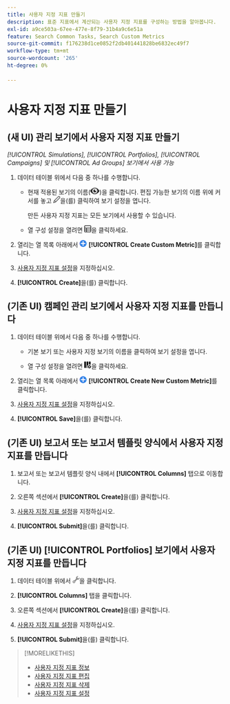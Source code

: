```yaml
---
title: 사용자 지정 지표 만들기
description: 표준 지표에서 계산되는 사용자 지정 지표를 구성하는 방법을 알아봅니다.
exl-id: a9ce503a-67ee-477e-8f79-31b4a9c6e51a
feature: Search Common Tasks, Search Custom Metrics
source-git-commit: f176238d1ce0852f2db401441828be6832ec49f7
workflow-type: tm+mt
source-wordcount: '265'
ht-degree: 0%

---
```


# 사용자 지정 지표 만들기

## (새 UI) 관리 보기에서 사용자 지정 지표 만들기

*[!UICONTROL Simulations], [!UICONTROL Portfolios], [!UICONTROL Campaigns] 및 [!UICONTROL Ad Groups] 보기에서 사용 가능*

1. 데이터 테이블 위에서 다음 중 하나를 수행합니다.

   * 현재 적용된 보기의 이름(![보기](/help/search-social-commerce/assets/view.png "보기"))을 클릭합니다. 편집 가능한 보기의 이름 위에 커서를 놓고 ![편집](/help/search-social-commerce/assets/edit-new.png "편집")을(를) 클릭하여 보기 설정을 엽니다.

     만든 사용자 지정 지표는 모든 보기에서 사용할 수 있습니다.

   * 열 구성 설정을 열려면 ![사용자 지정 열](/help/search-social-commerce/assets/custom-columns-new.png "사용자 지정 열")을 클릭하세요.

1. 열리는 열 목록 아래에서 ![사용자 지정 지표 만들기](/help/search-social-commerce/assets/add.png "사용자 지정 지표 만들기") **[!UICONTROL Create Custom Metric]**&#x200B;를 클릭합니다.

1. [사용자 지정 지표 설정](custom-metric-settings.md)을 지정하십시오.

1. **[!UICONTROL Create]**&#x200B;을(를) 클릭합니다.

## (기존 UI) 캠페인 관리 보기에서 사용자 지정 지표를 만듭니다

1. 데이터 테이블 위에서 다음 중 하나를 수행합니다.

   * 기본 보기 또는 사용자 지정 보기의 이름을 클릭하여 보기 설정을 엽니다.

   * 열 구성 설정을 열려면 ![사용자 지정 열](/help/search-social-commerce/assets/custom-columns.png "사용자 지정 열")을 클릭하세요.

1. 열리는 열 목록 아래에서 ![새 사용자 지정 지표 만들기](/help/search-social-commerce/assets/add.png "새 사용자 지정 지표 만들기") **[!UICONTROL Create New Custom Metric]**&#x200B;를 클릭합니다.

1. [사용자 지정 지표 설정](custom-metric-settings.md)을 지정하십시오.

1. **[!UICONTROL Save]**&#x200B;을(를) 클릭합니다.

## (기존 UI) 보고서 또는 보고서 템플릿 양식에서 사용자 지정 지표를 만듭니다

1. 보고서 또는 보고서 템플릿 양식 내에서 **[!UICONTROL Columns]** 탭으로 이동합니다.

1. 오른쪽 섹션에서 **[!UICONTROL Create]**&#x200B;을(를) 클릭합니다.

1. [사용자 지정 지표 설정](custom-metric-settings.md)을 지정하십시오.

1. **[!UICONTROL Submit]**&#x200B;을(를) 클릭합니다.

## (기존 UI) [!UICONTROL Portfolios] 보기에서 사용자 지정 지표를 만듭니다

1. 데이터 테이블 위에서 ![선택한 보기 편집](/help/search-social-commerce/assets/view-settings.png "선택한 보기 편집")을 클릭합니다.

1. **[!UICONTROL Columns]** 탭을 클릭합니다.

1. 오른쪽 섹션에서 **[!UICONTROL Create]**&#x200B;을(를) 클릭합니다.

1. [사용자 지정 지표 설정](custom-metric-settings.md)을 지정하십시오.

1. **[!UICONTROL Submit]**&#x200B;을(를) 클릭합니다.

>[!MORELIKETHIS]
>
>* [사용자 지정 지표 정보](custom-metric-about.md)
>* [사용자 지정 지표 편집](custom-metric-edit.md)
>* [사용자 지정 지표 삭제](custom-metric-delete.md)
>* [사용자 지정 지표 설정](custom-metric-settings.md)
